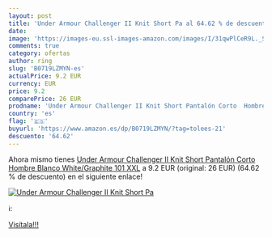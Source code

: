 ```yaml
---
layout: post
title: 'Under Armour Challenger II Knit Short Pa al 64.62 % de descuento'
date: 
image: 'https://images-eu.ssl-images-amazon.com/images/I/31qwPlCeR9L._SL200_.jpg'
comments: true
category: ofertas
author: ring
slug: 'B0719LZMYN-es'
actualPrice: 9.2 EUR
currency: EUR
price: 9.2
comparePrice: 26 EUR
prodname: 'Under Armour Challenger II Knit Short Pantalón Corto  Hombre  Blanco  White/Graphite 101   XXL'
country: 'es'
flag: '🇪🇸'
buyurl: 'https://www.amazon.es/dp/B0719LZMYN/?tag=tolees-21'
descuento: '64.62'
---
```


Ahora mismo tienes [Under Armour Challenger II Knit Short Pantalón Corto  Hombre  Blanco  White/Graphite 101   XXL](https://www.amazon.es/dp/B0719LZMYN/?tag=tolees-21) a 9.2 EUR (original: 26 EUR) (64.62 %  de descuento) en el siguiente enlace!

[![Under Armour Challenger II Knit Short Pa](https://images-eu.ssl-images-amazon.com/images/I/31qwPlCeR9L._SL200_.jpg)](https://www.amazon.es/dp/B0719LZMYN/?tag=tolees-21)

ℹ️:


[Visítala!!!](https://www.amazon.es/dp/B0719LZMYN/?tag=tolees-21)
